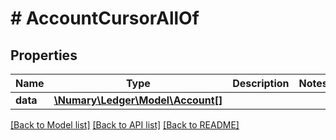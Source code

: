 # # AccountCursorAllOf

## Properties

Name | Type | Description | Notes
------------ | ------------- | ------------- | -------------
**data** | [**\Numary\Ledger\Model\Account[]**](Account.md) |  |

[[Back to Model list]](../../README.md#models) [[Back to API list]](../../README.md#endpoints) [[Back to README]](../../README.md)
